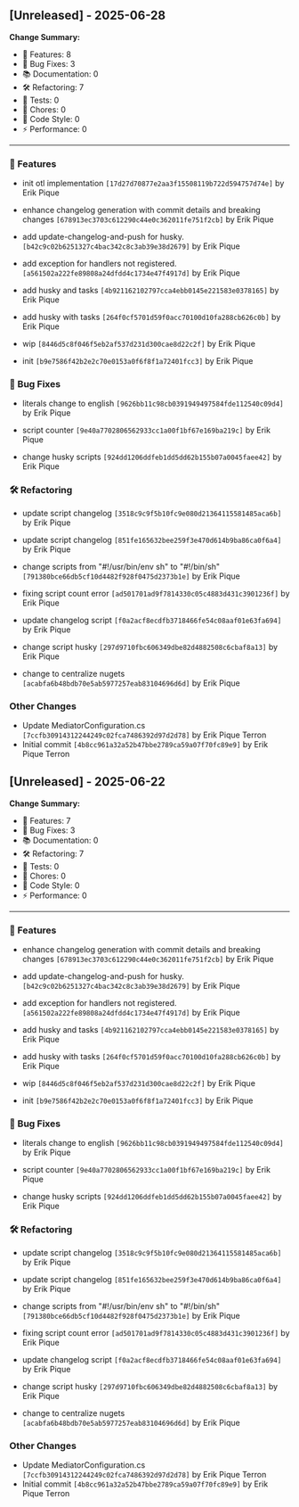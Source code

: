 ## [Unreleased] - 2025-06-28

**Change Summary:**

- 🚀 Features: 8
- 🐛 Bug Fixes: 3
- 📚 Documentation: 0
- 🛠️ Refactoring: 7
- 🧪 Tests: 0
- 🔧 Chores: 0
- 🎨 Code Style: 0
- ⚡ Performance: 0

---

### 🚀 Features
- init otl implementation
  `[17d27d70877e2aa3f15508119b722d594757d74e]` by Erik Pique

- enhance changelog generation with commit details and breaking changes
  `[678913ec3703c612290c44e0c362011fe751f2cb]` by Erik Pique

- add update-changelog-and-push for husky.
  `[b42c9c02b6251327c4bac342c8c3ab39e38d2679]` by Erik Pique

- add exception for handlers not registered.
  `[a561502a222fe89808a24dfdd4c1734e47f4917d]` by Erik Pique

- add husky and tasks
  `[4b921162102797cca4ebb0145e221583e0378165]` by Erik Pique

- add husky with tasks
  `[264f0cf5701d59f0acc70100d10fa288cb626c0b]` by Erik Pique

- wip
  `[8446d5c8f046f5eb2af537d231d300cae8d22c2f]` by Erik Pique

- init
  `[b9e7586f42b2e2c70e0153a0f6f8f1a72401fcc3]` by Erik Pique

### 🐛 Bug Fixes
- literals change to english
  `[9626bb11c98cb0391949497584fde112540c09d4]` by Erik Pique

- script counter
  `[9e40a7702806562933cc1a00f1bf67e169ba219c]` by Erik Pique

- change husky scripts
  `[924dd1206ddfeb1dd5dd62b155b07a0045faee42]` by Erik Pique

### 🛠️ Refactoring
- update script changelog
  `[3518c9c9f5b10fc9e080d21364115581485aca6b]` by Erik Pique

- update script changelog
  `[851fe165632bee259f3e470d614b9ba86ca0f6a4]` by Erik Pique

- change scripts from "#!/usr/bin/env sh" to "#!/bin/sh"
  `[791380bce66db5cf10d4482f928f0475d2373b1e]` by Erik Pique

- fixing script count error
  `[ad501701ad9f7814330c05c4883d431c3901236f]` by Erik Pique

- update changelog script
  `[f0a2acf8ecdfb3718466fe54c08aaf01e63fa694]` by Erik Pique

- change script husky
  `[297d9710fbc606349dbe82d4882508c6cbaf8a13]` by Erik Pique

- change to centralize nugets
  `[acabfa6b48bdb70e5ab5977257eab83104696d6d]` by Erik Pique

### Other Changes
- Update MediatorConfiguration.cs
  `[7ccfb30914312244249c02fca7486392d97d2d78]` by Erik Pique Terron
- Initial commit
  `[4b8cc961a32a52b47bbe2789ca59a07f70fc89e9]` by Erik Pique Terron


## [Unreleased] - 2025-06-22

**Change Summary:**

- 🚀 Features: 7
- 🐛 Bug Fixes: 3
- 📚 Documentation: 0
- 🛠️ Refactoring: 7
- 🧪 Tests: 0
- 🔧 Chores: 0
- 🎨 Code Style: 0
- ⚡ Performance: 0

---

### 🚀 Features
- enhance changelog generation with commit details and breaking changes
  `[678913ec3703c612290c44e0c362011fe751f2cb]` by Erik Pique

- add update-changelog-and-push for husky.
  `[b42c9c02b6251327c4bac342c8c3ab39e38d2679]` by Erik Pique

- add exception for handlers not registered.
  `[a561502a222fe89808a24dfdd4c1734e47f4917d]` by Erik Pique

- add husky and tasks
  `[4b921162102797cca4ebb0145e221583e0378165]` by Erik Pique

- add husky with tasks
  `[264f0cf5701d59f0acc70100d10fa288cb626c0b]` by Erik Pique

- wip
  `[8446d5c8f046f5eb2af537d231d300cae8d22c2f]` by Erik Pique

- init
  `[b9e7586f42b2e2c70e0153a0f6f8f1a72401fcc3]` by Erik Pique

### 🐛 Bug Fixes
- literals change to english
  `[9626bb11c98cb0391949497584fde112540c09d4]` by Erik Pique

- script counter
  `[9e40a7702806562933cc1a00f1bf67e169ba219c]` by Erik Pique

- change husky scripts
  `[924dd1206ddfeb1dd5dd62b155b07a0045faee42]` by Erik Pique

### 🛠️ Refactoring
- update script changelog
  `[3518c9c9f5b10fc9e080d21364115581485aca6b]` by Erik Pique

- update script changelog
  `[851fe165632bee259f3e470d614b9ba86ca0f6a4]` by Erik Pique

- change scripts from "#!/usr/bin/env sh" to "#!/bin/sh"
  `[791380bce66db5cf10d4482f928f0475d2373b1e]` by Erik Pique

- fixing script count error
  `[ad501701ad9f7814330c05c4883d431c3901236f]` by Erik Pique

- update changelog script
  `[f0a2acf8ecdfb3718466fe54c08aaf01e63fa694]` by Erik Pique

- change script husky
  `[297d9710fbc606349dbe82d4882508c6cbaf8a13]` by Erik Pique

- change to centralize nugets
  `[acabfa6b48bdb70e5ab5977257eab83104696d6d]` by Erik Pique

### Other Changes
- Update MediatorConfiguration.cs
  `[7ccfb30914312244249c02fca7486392d97d2d78]` by Erik Pique Terron
- Initial commit
  `[4b8cc961a32a52b47bbe2789ca59a07f70fc89e9]` by Erik Pique Terron

